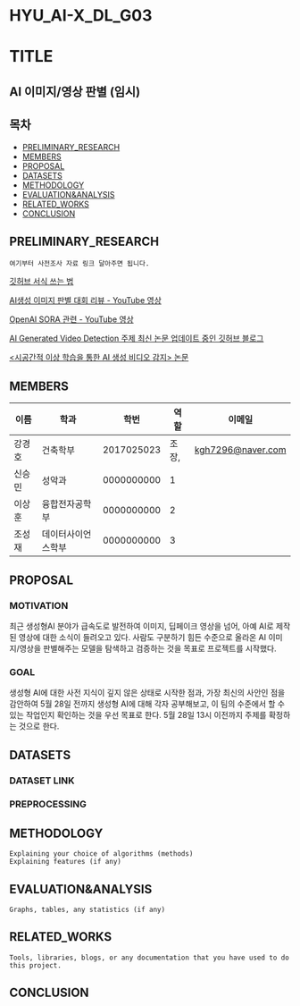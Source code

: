 # HYU_AI-X_DL_G03
# TITLE
## AI 이미지/영상 판별 (임시)
## 목차
- [PRELIMINARY_RESEARCH](#PRELIMINARY_RESEARCH)
- [MEMBERS](#MEMBERS)
- [PROPOSAL](#PROPOSAL)
- [DATASETS](#DATASETS)
- [METHODOLOGY](#METHODOLOGY)
- [EVALUATION&ANALYSIS](#EVALUATION&ANALYSIS)
- [RELATED_WORKS](#RELATED_WORKS)
- [CONCLUSION](#CONCLUSION)

## PRELIMINARY_RESEARCH
    여기부터 사전조사 자료 링크 달아주면 됩니다.
[깃허브 서식 쓰는 법](https://docs.github.com/ko/get-started/writing-on-github/getting-started-with-writing-and-formatting-on-github/basic-writing-and-formatting-syntax)

[AI생성 이미지 판별 대회 리뷰 - YouTube 영상](https://youtu.be/fmiDrEZ9vyw?si=fJafWSkHFMEq1z_h)

[OpenAI SORA 관련 - YouTube 영상](https://youtu.be/S_QfBYnGKnc?si=RwRCt_ph4-BJJ7BR)

[AI Generated Video Detection 주제 최신 논문 업데이트 중인 깃허브 블로그](https://github.com/chenhaoxing/Awesome-AI-Generated-Video-Detection?tab=readme-ov-file)

[<시공간적 이상 학습을 통한 AI 생성 비디오 감지> 논문](https://arxiv.org/abs/2403.16638)



## MEMBERS
이름|학과|학번|역할|이메일
---|---|---|---|---|
강경호|건축학부|2017025023|조장,|kgh7296@naver.com
신승민|성악과|0000000000|1|
이상훈|융합전자공학부|0000000000|2|
조성재|데이터사이언스학부|0000000000|3|
## PROPOSAL
### MOTIVATION
최근 생성형AI 분야가 급속도로 발전하여 이미지, 딥페이크 영상을 넘어, 아예 AI로 제작된 영상에 대한 소식이 들려오고 있다. 사람도 구분하기 힘든 수준으로 올라온 AI 이미지/영상을 판별해주는 모델을 탐색하고 검증하는 것을 목표로 프로젝트를 시작했다.
### GOAL
생성형 AI에 대한 사전 지식이 깊지 않은 상태로 시작한 점과, 가장 최신의 사안인 점을 감안하여 
5월 28일 전까지 생성형 AI에 대해 각자 공부해보고, 
이 팀의 수준에서 할 수 있는 작업인지 확인하는 것을 우선 목표로 한다.
5월 28일 13시 이전까지 주제를 확정하는 것으로 한다.

## DATASETS
### DATASET LINK
### PREPROCESSING
## METHODOLOGY
    Explaining your choice of algorithms (methods)
    Explaining features (if any)
## EVALUATION&ANALYSIS
    Graphs, tables, any statistics (if any)
## RELATED_WORKS
    Tools, libraries, blogs, or any documentation that you have used to do this project.
## CONCLUSION

